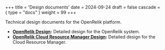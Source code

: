 +++
title = 'Design documents'
date = 2024-09-24
draft = false
cascade = { type = "docs" }
weight = 99
+++

Technical design documents for the OpenRelik platform.

* **[OpenRelik Design](openrelik/):** Detailed design for the OpenRelik system.
* **[OpenRelik Cloud Resource Manager Design](cloudmanager/):** Detailed design for the Cloud Resource Manager.

